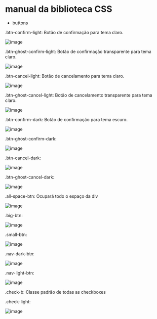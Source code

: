 # manual da biblioteca CSS

* buttons

.btn-confirm-light: Botão de confirmação para tema claro.
  
  ![image](https://github.com/marisangila/PSI-DESI-2024-1/assets/143744033/0f5638c9-c5b0-47b4-84a9-bc192a91e0f1)

.btn-ghost-confirm-light: Botão de confirmação transparente para tema claro.

  ![image](https://github.com/marisangila/PSI-DESI-2024-1/assets/143744033/b46821c7-2f66-426d-a092-4197549577f7)

.btn-cancel-light: Botão de cancelamento para tema claro.

![image](https://github.com/marisangila/PSI-DESI-2024-1/assets/143744033/702797dd-ba01-4eef-8d2c-74aad46843d8)

.btn-ghost-cancel-light: Botão de cancelamento transparente para tema claro.

![image](https://github.com/marisangila/PSI-DESI-2024-1/assets/143744033/4856ab90-e972-477a-99f1-1d8b5efdc275)

.btn-confirm-dark: Botão de confirmação para tema escuro.

![image](https://github.com/marisangila/PSI-DESI-2024-1/assets/143744033/4b503738-fe46-4156-a186-9b3ffc9c31c4)

.btn-ghost-confirm-dark: 

![image](https://github.com/marisangila/PSI-DESI-2024-1/assets/143744033/0ea73aae-bbca-44af-bac7-9361821d03b8)

.btn-cancel-dark:

![image](https://github.com/marisangila/PSI-DESI-2024-1/assets/143744033/7403277b-a91c-46d3-81fe-2852c05f6f39)

.btn-ghost-cancel-dark:

![image](https://github.com/marisangila/PSI-DESI-2024-1/assets/143744033/7e096ab8-1d96-45ff-bd38-4e454decae6e)

.all-space-btn: Ocupará todo o espaço da div

![image](https://github.com/marisangila/PSI-DESI-2024-1/assets/143744033/b045c7d4-49e3-423a-b6c2-674a58ba4078)

.big-btn:

![image](https://github.com/marisangila/PSI-DESI-2024-1/assets/143744033/4c403a02-2511-40d8-b6a1-ff43878fd045)

.small-btn:

![image](https://github.com/marisangila/PSI-DESI-2024-1/assets/143744033/2a38174b-3273-4b9e-95be-82bd5f2c0946)

.nav-dark-btn:

![image](https://github.com/marisangila/PSI-DESI-2024-1/assets/143744033/79c22c2d-2aff-4b1a-bfbe-1060adac24be)

.nav-light-btn:

![image](https://github.com/marisangila/PSI-DESI-2024-1/assets/143744033/6735f504-911c-4432-a4e9-8328fec53518)

.check-b: Classe padrão de todas as checkboxes

.check-light:

![image](https://github.com/marisangila/PSI-DESI-2024-1/assets/143744033/332f0151-808b-4d89-afe0-85d19912eee8)



